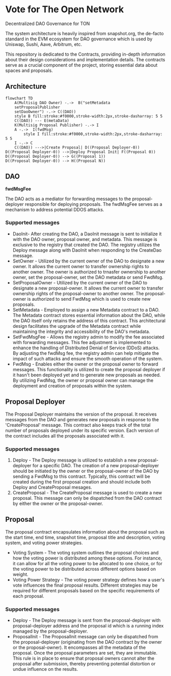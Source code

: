 # Vote for The Open Network 
Decentralized DAO Governance for TON

The system architecture is heavily inspired from snapshot.org, the de-facto standard in the EVM ecosystem for DAO governance which is used by Uniswap, Sushi, Aave, Arbitrum, etc.

This repository is dedicated to the Contracts, providing in-depth information about their design considerations and implementation details. The contracts serve as a crucial component of the project, storing essential data about spaces and proposals.

## Architecture

```mermaid
flowchart TD
    A(Multisig DAO Owner) -.->  B("setMetadata
    setProposalPublisher
    setDaoOwner") -.-> C((DAO))
    style B fill:stroke:#f0000,stroke-width:2px,stroke-dasharray: 5 5
    C((DAO)) --- E(metaData)
    K(Multisig Proposal Publisher) -.-> I
    A -.->  I(fwdMsg)
        style I fill:stroke:#f0000,stroke-width:2px,stroke-dasharray: 5 5
    I -.-> C
    C((DAO)) --->|Create Proposal| D((Proposal Deployer-0))
D((Proposal Deployer-0)) -->|Deploy Proposal Init| F((Proposal 0))
D((Proposal Deployer-0)) --> G((Proposal 1))
D((Proposal Deployer-0)) --> H((Proposal N))
```

## DAO 
**fwdMsgFee**

The DAO acts as a mediator for forwarding messages to the proposal-deployer responsible for deploying proposals. The fwdMsgFee serves as a mechanism to address potential DDOS attacks.

### Supported messages
* DaoInit- After creating the DAO, a DaoInit message is sent to initialize it with the DAO owner, proposal owner, and metadata. This message is exclusive to the registry that created the DAO. The registry utilizes the Deploy message along with DaoInit when responding to the CreateDao message.
* SetOwner - Utilized by the current owner of the DAO to designate a new owner. It allows the current owner to transfer ownership rights to another owner. The owner is authorized to trnasfer ownership to another owner, set the proposal-owner, set the DAO metadata or send FwdMsg.
* SetProposalOwner - Utilized by the current owner of the DAO to designate a new proposal-owner. It allows the current owner to transfer ownership rights of the proposal-owner to another owner. The proposal-owner is authorized to send FwdMsg which is used to create new proposals.
* SetMetadata - Employed to assign a new Metadata contract to a DAO. The Metadata contract stores essential information about the DAO, while the DAO itself only retains the address of this contract. This architectural design facilitates the upgrade of the Metadata contract while maintaining the integrity and accessibility of the DAO's metadata.
* SetFwdMsgFee - Allows the registry admin to modify the fee associated with forwarding messages. This fee adjustment is implemented to enhance the handling of Distributed Denial of Service (DDoS) attacks. By adjusting the fwdMsg fee, the registry admin can help mitigate the impact of such attacks and ensure the smooth operation of the system.
* FwdMsg - Enables either the owner or the proposal owner to forward messages. This functionality is utilized to create the proposal deployer if it hasn't been deployed yet and to generate new proposals as needed. By utilizing FwdMsg, the owner or proposal owner can manage the deployment and creation of proposals within the system.

## Proposal Deployer
The Proposal Deployer maintains the version of the proposal. It receives messages from the DAO and generates new proposals in response to the 'CreateProposal' message. This contract also keeps track of the total number of proposals deployed under its specific version. Each version of the contract includes all the proposals associated with it.

### Supported messages
1. Deploy - The Deploy message is utilized to establish a new proposal-deployer for a specific DAO. The creation of a new proposal-deployer should be initiated by the owner or the proposal-owner of the DAO by sending a FwdMsg to this contract. Typically, this contract will be created during the first proposal creation and should include both Deploy and CreateProposal mesages.
2. CreateProposal - The CreateProposal message is used to create a new proposal. This message can only be dispatched from the DAO contract by either the owner or the proposal-owner.

## Proposal
The proposal contract encapsulates information about the proposal such as the start time, end time, snapshot time, proposal title and description, voting system, and voting power strategies.

* Voting System - The voting system outlines the proposal choices and how the voting power is distributed among these options. For instance, it can allow for all the voting power to be allocated to one choice, or for the voting power to be distributed across different options based on weight.
* Voting Power Strategy - The voting power strategy defines how a user's vote influences the final proposal results. Different strategies may be required for different proposals based on the specific requirements of each proposal.

### Supported messages
* Deploy - The Deploy message is sent from the proposal-deployer with proposal-deployer address and the proposal id which is a running index managed by the proposal-deployer.
* ProposalInit - The ProposalInit message can only be dispatched from the proposal-deployer (originating from the DAO contract by the owner or the proposal-owner). It encompasses all the metadata of the proposal. Once the proposal parameters are set, they are immutable. This rule is in place to ensure that proposal owners cannot alter the proposal after submission, thereby preventing potential distortion or undue influence on the results.
